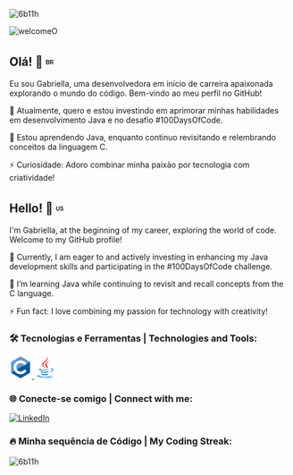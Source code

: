 
<p align="left"> <img src="https://komarev.com/ghpvc/?username=6b11h&label=Profile%20views&color=0e75b6&style=flat" alt="6b11h" /> </p>

![welcomeO](https://github.com/user-attachments/assets/fa965163-c407-4ab8-874e-ba6905b292d6)

## Olá! 👋  <sup><sub><b><span style="font-size: 10px; font-family: Arial, sans-serif;">BR</span></b></sub></sup>

Eu sou Gabriella, uma desenvolvedora em início de carreira apaixonada explorando o mundo do código. Bem-vindo ao meu perfil no GitHub!

🔭 Atualmente, quero e estou investindo em aprimorar minhas habilidades em desenvolvimento Java e no desafio #100DaysOfCode.

🌱 Estou aprendendo Java, enquanto continuo revisitando e relembrando conceitos da linguagem C.

⚡ Curiosidade: Adoro combinar minha paixão por tecnologia com criatividade!

## Hello! 👋 <sup><sub><b><span style="font-size: 10px; font-family: Arial, sans-serif;">US</span></b></sub></sup>

I'm Gabriella, at the beginning of my career, exploring the world of code. Welcome to my GitHub profile!

🔭 Currently, I am eager to and actively investing in enhancing my Java development skills and participating in the #100DaysOfCode challenge.

🌱 I’m learning Java while continuing to revisit and recall concepts from the C language.

⚡ Fun fact: I love combining my passion for technology with creativity!

<h3 align="left">🛠️ Tecnologias e Ferramentas | Technologies and Tools:</h3>
<p align="left"> <a href="https://www.cprogramming.com/" target="_blank" rel="noreferrer"> <img src="https://raw.githubusercontent.com/devicons/devicon/master/icons/c/c-original.svg" alt="c" width="40" height="40"/> </a> <a href="https://www.java.com" target="_blank" rel="noreferrer"> <img src="https://raw.githubusercontent.com/devicons/devicon/master/icons/java/java-original.svg" alt="java" width="40" height="40"/> </a> </p>

### 🌐 Conecte-se comigo | Connect with me:
[![LinkedIn](https://img.shields.io/badge/LinkedIn-blue?style=for-the-badge&logo=linkedin)](https://www.linkedin.com/in/gabriella-t-9b000b236/)

### 🔥 Minha sequência de Código | My Coding Streak:
<p><img align="center" src="https://github-readme-streak-stats.herokuapp.com/?user=6b11h&" alt="6b11h" /></p>
